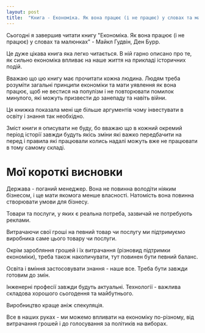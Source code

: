 ```yaml
---
layout: post
title:  "Книга - Економіка. Як вона працює (і не працює) у словах та малюнках"
---
```


Сьогодні я завершив читати книгу "Економіка. Як вона працює (і не працює) у словах та малюнках" - Майкл Гудвін, Ден Бурр.

Це дуже цікава книга яка легко читається. В ній гарно описано про те, як сильно економіка впливає на наше життя на прикладі історичних подій.

Вважаю що цю книгу має прочитати кожна людина.
Людям треба розуміти загальні принципи економіки та мати уявлення як вона працює,
щоб не вестися на популізм і не повторювати помилок минулого, які можуть призвести до занепаду та навіть війни.

Ця книжка показала мені ще більше аргументів чому інвестувати в освіту і знання так необхідно.

Зміст книги я описувати не буду, бо вважаю що в кожний окремий період історії завжди будуть якісь зміни
які важко передбачити на перед і правила які працювали колись надалі можуть вже не працювати в тому самому складі.

# Мої короткі висновки

Держава - поганий менеджер. Вона не повинна володіти ніяким бізнесом, і ще мати якомога менше власності.
Натомість вона повинна створювати умови для бізнесу.

Товари та послуги, у яких є реальна потреба, зазвичай не потребують реклами.

Витрачаючи свої гроші на певний товар чи послугу ми підтримуємо виробника саме цього товару чи послуги.

Окрім заробляння грошей і їх витрачання (різновид підтримки економіки), треба також накопичувати, тут повинен бути певний баланс.

Освіта і вміння застосовувати знання - наше все. Треба бути завжди готовим до змін.

Інженерні професії завжди будуть актуальні. Технології - важлива складова хорошого сьогодення та майбутнього.

Виробництво краще аніж спекуляція.

Все в наших руках - ми можемо впливати на економіку по-різному, від витрачання грошей і до голосування за політиків на виборах.
